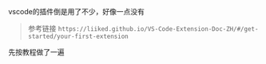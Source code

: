 vscode的插件倒是用了不少，好像一点没有


> 参考链接 `https://liiked.github.io/VS-Code-Extension-Doc-ZH/#/get-started/your-first-extension`

先按教程做了一遍